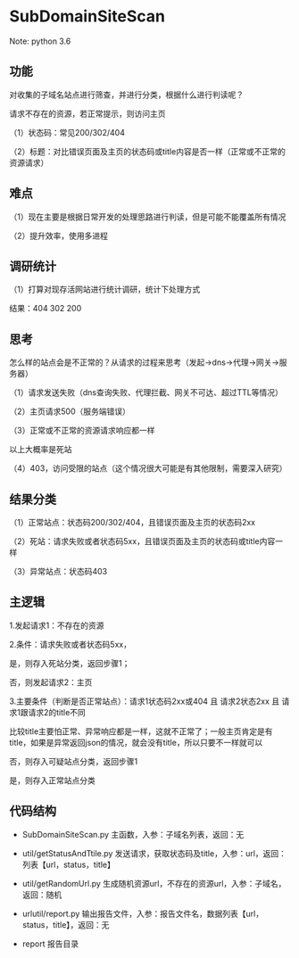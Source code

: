 # SubDomainSiteScan 

Note: python 3.6

## 功能

对收集的子域名站点进行筛查，并进行分类，根据什么进行判读呢？

请求不存在的资源，若正常提示，则访问主页

（1）状态码：常见200/302/404

（2）标题：对比错误页面及主页的状态码或title内容是否一样（正常或不正常的资源请求）



## 难点

（1）现在主要是根据日常开发的处理思路进行判读，但是可能不能覆盖所有情况

（2）提升效率，使用多进程


## 调研统计
（1）打算对现存活网站进行统计调研，统计下处理方式

结果：404 302 200 



## 思考

怎么样的站点会是不正常的？从请求的过程来思考（发起->dns->代理->网关->服务器）

（1）请求发送失败（dns查询失败、代理拦截、网关不可达、超过TTL等情况）

（2）主页请求500（服务端错误）

（3）正常或不正常的资源请求响应都一样

以上大概率是死站

（4）403，访问受限的站点（这个情况很大可能是有其他限制，需要深入研究）



## 结果分类

（1）正常站点：状态码200/302/404，且错误页面及主页的状态码2xx

（2）死站：请求失败或者状态码5xx，且错误页面及主页的状态码或title内容一样

（3）异常站点：状态码403


## 主逻辑

1.发起请求1：不存在的资源

2.条件：请求失败或者状态码5xx，

   是，则存入死站分类，返回步骤1；
   
   否，则发起请求2：主页
   
3.主要条件（判断是否正常站点）：请求1状态码2xx或404 且 请求2状态2xx 且 请求1跟请求2的title不同

  比较title主要怕正常、异常响应都是一样，这就不正常了；一般主页肯定是有title，如果是异常返回json的情况，就会没有title，所以只要不一样就可以

   否，则存入可疑站点分类，返回步骤1
   
   是，则存入正常站点分类

## 代码结构

- SubDomainSiteScan.py        主函数，入参：子域名列表，返回：无

- util/getStatusAndTtile.py   发送请求，获取状态码及title，入参：url，返回：列表【url，status，title】

- util/getRandomUrl.py        生成随机资源url，不存在的资源url，入参：子域名，返回：随机

- urlutil/report.py              输出报告文件，入参：报告文件名，数据列表【url，status，title】，返回：无

- report                      报告目录